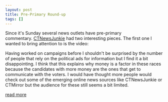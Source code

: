 ```yaml
---
layout: post
title: Pre-Primary Round-up
tags: []
---
```

<p>Since it's Sunday several news outlets have pre-primary commentary.&nbsp;<a href="http://www.ctnewsjunkie.com/">CTNewsJunkie</a> had two interesting pieces. The first one I wanted to bring attention to is the video:</p>
<p>Having worked on campaigns before I shouldn't be surprised by the number of people that rely on the political ads for information but I find it a bit disappointing. I think that this explains why money is a factor in these races because the candidates with more money are the ones that get to communicate with the voters. I would have thought more people would check out some of the emerging online news sources like CTNewsJunkie or CTMirror but the audience for these still seems a bit limited.</p>
<p><a href="http://www.deliberatect.com/node/363" target="_blank">read more</a></p>
